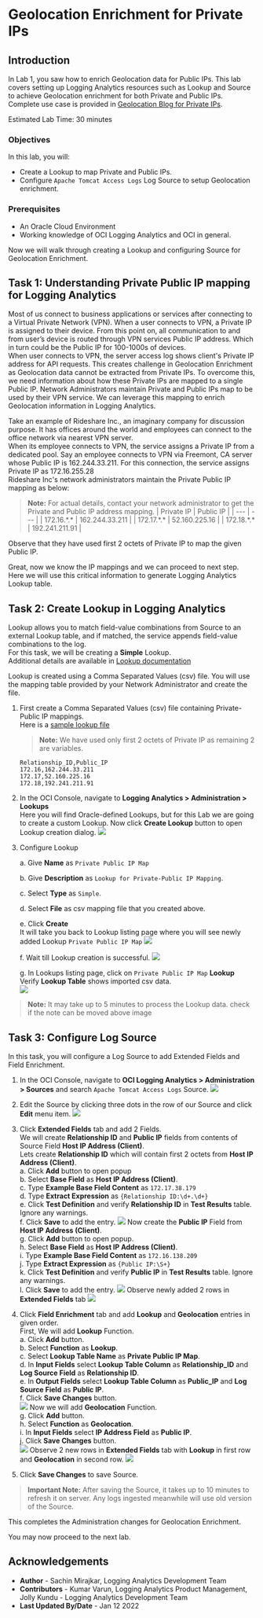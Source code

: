 # Geolocation Enrichment for Private IPs

## Introduction

In Lab 1, you saw how to enrich Geolocation data for Public IPs. This lab covers setting up Logging Analytics resources such as Lookup and Source to achieve Geolocation enrichment for both Private and Public IPs.
Complete use case is provided in [Geolocation Blog for Private IPs](https.blogs.oracle.com).

Estimated Lab Time: 30 minutes

### Objectives

In this lab, you will:
* Create a Lookup to map Private and Public IPs.
* Configure `Apache Tomcat Access Logs` Log Source to setup Geolocation enrichment.

### Prerequisites

* An Oracle Cloud Environment
* Working knowledge of OCI Logging Analytics and OCI in general.


Now we will walk through creating a Lookup and configuring Source for Geolocation Enrichment.

## **Task 1:**  Understanding Private Public IP mapping for Logging Analytics
Most of us connect to business applications or services after connecting to a Virtual Private Network (VPN). When a user connects to VPN, a Private IP is assigned to their device. From this point on, all communication to and from user’s device is routed through VPN services Public IP address. Which in turn could be the Public IP for 100-1000s of devices.</br>
When user connects to VPN, the server access log shows client's Private IP address for API requests. This creates challenge in Geolocation Enrichment as Geolocation data cannot be extracted from Private IPs. To overcome this, we need information about how these Private IPs are mapped to a single Public IP.
Network Administrators maintain Private and Public IPs map to be used by their VPN service. We can leverage this mapping to enrich Geolocation information in Logging Analytics.

Take an example of Rideshare Inc., an imaginary company for discussion purpose. It has offices around the world and employees can connect to the office network via nearest VPN server.</br>
When its employee connects to VPN, the service assigns a Private IP from a dedicated pool. Say an employee connects to VPN via Freemont, CA server whose Public IP is 162.244.33.211. For this connection, the service assigns Private IP as 172.16.255.28</br>
Rideshare Inc's network administrators maintain the Private Public IP mapping as below:
> **Note:** For actual details, contact your network administrator to get the Private and Public IP address mapping.
| Private IP |  Public IP |
| --- | --- |
| 172.16.\*.\* | 162.244.33.211 |
| 172.17.\*.\* | 52.160.225.16 |
| 172.18.\*.\* | 192.241.211.91 |

Observe that they have used first 2 octets of Private IP to map the given Public IP.

Great, now we know the IP mappings and we can proceed to next step. Here we will use this critical information to generate Logging Analytics Lookup table.

## **Task 2:**  Create Lookup in Logging Analytics
Lookup allows you to match field-value combinations from Source to an external Lookup table, and if matched, the service appends field-value combinations to the log.</br>
For this task, we will be creating a **Simple** Lookup.</br>
Additional details are available in [Lookup documentation](https://docs.oracle.com/en-us/iaas/logging-analytics/doc/manage-lookups.html)

Lookup is created using a Comma Separated Values (csv) file. You will use the mapping table provided by your Network Administrator and create the file.

1. First create a Comma Separated Values (csv) file containing Private-Public IP mappings. </br>
Here is a [sample lookup file](./images/private-public-ip-mapping.csv)
    > **Note:** We have used only first 2 octets of Private IP as remaining 2 are variables.
    ```
    Relationship_ID,Public_IP
    172.16,162.244.33.211
    172.17,52.160.225.16
    172.18,192.241.211.91
    ```

2. In the OCI Console, navigate to **Logging Analytics > Administration > Lookups**</br>
    Here you will find Oracle-defined Lookups, but for this Lab we are going to create a custom Lookup.
    Now click **Create Lookup** button to open Lookup creation dialog.
     ![](./images/admin-lookup-home.jpg " ")

3. Configure Lookup

    a. Give **Name** as `Private Public IP Map`

    b. Give **Description** as `Lookup for Private-Public IP Mapping`.

    c. Select **Type** as `Simple`.

    d. Select **File** as csv mapping file that you created above.

    e. Click **Create**</br>
        It will take you back to Lookup listing page where you will see newly added Lookup `Private Public IP Map`
        ![](./images/admin-lookup-create.jpg " ")

    f. Wait till Lookup creation is successful.
        ![](./images/admin-lookup-create-success.jpg " ")

    g. In Lookups listing page, click on `Private Public IP Map` **Lookup**</br>
        Verify **Lookup Table** shows imported csv data.</br>
        ![](./images/admin-lookup-create-success-table.jpg " ")
> **Note:** It may take up to 5 minutes to process the Lookup data.
        <comment>check if the note can be moved above image</comment>

## **Task 3:**  Configure Log Source
In this task, you will configure a Log Source to add Extended Fields and Field Enrichment.

1. In the OCI Console, navigate to **OCI Logging Analytics > Administration > Sources** and search `Apache Tomcat Access Logs` Source.
     ![](./images/admin-source-search.jpg " ")

2. Edit the Source by clicking three dots in the row of our Source and click **Edit** menu item.
![](./images/admin-source-source-edit-included-patterns.jpg " ")

3. Click **Extended Fields** tab and add 2 Fields.</br>
    We will create **Relationship ID** and **Public IP** fields from contents of Source Field **Host IP Address (Client)**.</br>
    Lets create **Relationship ID** which will contain first 2 octets from **Host IP Address (Client)**.</br>
      a. Click **Add** button to open popup</br>
      b. Select **Base Field** as **Host IP Address (Client)**.</br>
      c. Type **Example Base Field Content** as `172.17.38.179`</br>
      d. Type **Extract Expression** as `{Relationship ID:\d+.\d+}`</br>
      e. Click **Test Definition** and verify **Relationship ID** in **Test Results** table. Ignore any warnings.</br>
      f. Click **Save** to add the entry.
      ![](./images/admin-source-edit-ext-field-add1.jpg " ")
      Now create the **Public IP** Field from **Host IP Address (Client)**.</br>
      g. Click **Add** button to open popup.</br>
      h. Select **Base Field** as **Host IP Address (Client)**.</br>
      i. Type **Example Base Field Content** as `172.16.138.209`</br>
      j. Type **Extract Expression** as `{Public IP:\S+}`</br>
      k. Click **Test Definition** and verify **Public IP** in **Test Results** table. Ignore any warnings.</br>
      l. Click **Save** to add the entry.
      ![](./images/admin-source-edit-ext-field-add2.jpg " ")
   Observe newly added 2 rows in **Extended Fields** tab
  ![](./images/admin-source-edit-ext-field-final.jpg " ")

4. Click **Field Enrichment** tab and add  **Lookup** and **Geolocation** entries in given order.</br>
    First, We will add **Lookup** Function.</br>
      a. Click **Add** button.</br>
      b. Select **Function** as **Lookup**.</br>
      c. Select **Lookup Table Name** as **Private Public IP Map**.</br>
      d. In **Input Fields** select **Lookup Table Column** as **Relationship\_ID** and **Log Source Field** as **Relationship ID**.</br>
      e. In **Output Fields** select **Lookup Table Column** as **Public_IP** and **Log Source Field** as **Public IP**.</br>
      f. Click **Save Changes** button.</br>
      ![](./images/admin-source-edit-field-enrichment-lookup.jpg " ")
      Now we will add **Geolocation** Function.</br>
      g. Click **Add** button.</br>
      h. Select **Function** as **Geolocation**.</br>
      i. In **Input Fields** select **IP Address Field** as **Public IP**.</br>
      j. Click **Save Changes** button.</br>
      ![](./images/admin-source-edit-field-enrichment-geo.jpg " ")
      Observe 2 new rows in **Extended Fields** tab with **Lookup** in first row and **Geolocation** in second row.
      ![](./images/admin-source-edit-field-enrichment-final.jpg " ")

  5. Click **Save Changes** to save Source.

> **Important Note:** After saving the Source, it takes up to 10 minutes to refresh it on server. Any logs ingested meanwhile will use old version of the Source.

This completes the Administration changes for Geolocation Enrichment.

You may now proceed to the next lab.

## Acknowledgements
* **Author** - Sachin Mirajkar, Logging Analytics Development Team
* **Contributors** -  Kumar Varun, Logging Analytics Product Management, Jolly Kundu - Logging Analytics Development Team
* **Last Updated By/Date** - Jan 12 2022
